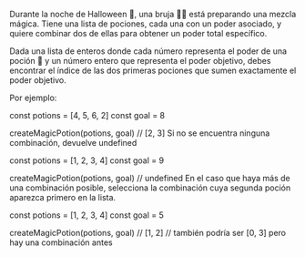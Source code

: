 Durante la noche de Halloween 🎃, una bruja 🧙‍♀️ está preparando una mezcla mágica. Tiene una lista de pociones, cada una con un poder asociado, y quiere combinar dos de ellas para obtener un poder total específico.

Dada una lista de enteros donde cada número representa el poder de una poción 🧪 y un número entero que representa el poder objetivo, debes encontrar el índice de las dos primeras pociones que sumen exactamente el poder objetivo.

Por ejemplo:

const potions = [4, 5, 6, 2]
const goal = 8

createMagicPotion(potions, goal) // [2, 3]
Si no se encuentra ninguna combinación, devuelve undefined

const potions = [1, 2, 3, 4]
const goal = 9

createMagicPotion(potions, goal) // undefined
En el caso que haya más de una combinación posible, selecciona la combinación cuya segunda poción aparezca primero en la lista.

const potions = [1, 2, 3, 4]
const goal = 5

createMagicPotion(potions, goal) // [1, 2]
// también podría ser [0, 3] pero hay una combinación antes
